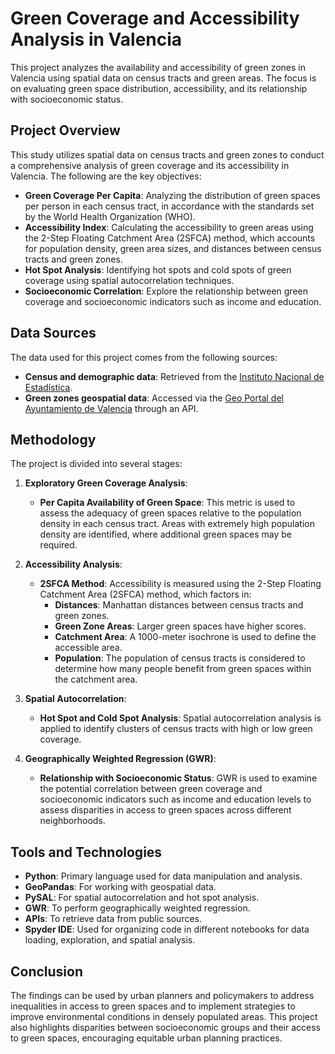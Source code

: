 # Green Coverage and Accessibility Analysis in Valencia

This project analyzes the availability and accessibility of green zones in Valencia using spatial data on census tracts and green areas. The focus is on evaluating green space distribution, accessibility, and its relationship with socioeconomic status.

## Project Overview

This study utilizes spatial data on census tracts and green zones to conduct a comprehensive analysis of green coverage and its accessibility in Valencia. The following are the key objectives:

- **Green Coverage Per Capita**: Analyzing the distribution of green spaces per person in each census tract, in accordance with the standards set by the World Health Organization (WHO).
- **Accessibility Index**: Calculating the accessibility to green areas using the 2-Step Floating Catchment Area (2SFCA) method, which accounts for population density, green area sizes, and distances between census tracts and green zones.
- **Hot Spot Analysis**: Identifying hot spots and cold spots of green coverage using spatial autocorrelation techniques.
- **Socioeconomic Correlation**: Explore the relationship between green coverage and socioeconomic indicators such as income and education.

## Data Sources

The data used for this project comes from the following sources:
- **Census and demographic data**: Retrieved from the [Instituto Nacional de Estadística](https://www.ine.es).
- **Green zones geospatial data**: Accessed via the [Geo Portal del Ayuntamiento de Valencia](https://valencia.opendatasoft.com/pages/home/) through an API.

## Methodology

The project is divided into several stages:

1. **Exploratory Green Coverage Analysis**:  
   - **Per Capita Availability of Green Space**: This metric is used to assess the adequacy of green spaces relative to the population density in each census tract. Areas with extremely high population density are identified, where additional green spaces may be required.

2. **Accessibility Analysis**:
   - **2SFCA Method**: Accessibility is measured using the 2-Step Floating Catchment Area (2SFCA) method, which factors in:
     - **Distances**: Manhattan distances between census tracts and green zones.
     - **Green Zone Areas**: Larger green spaces have higher scores.
     - **Catchment Area**: A 1000-meter isochrone is used to define the accessible area.
	 - **Population**: The population of census tracts is considered to determine how many people benefit from green spaces within the catchment area.

3. **Spatial Autocorrelation**:
   - **Hot Spot and Cold Spot Analysis**: Spatial autocorrelation analysis is applied to identify clusters of census tracts with high or low green coverage.

4. **Geographically Weighted Regression (GWR)**:
   - **Relationship with Socioeconomic Status**: GWR is used to examine the potential correlation between green coverage and socioeconomic indicators such as income and education levels to assess disparities in access to green spaces across different neighborhoods.

## Tools and Technologies

- **Python**: Primary language used for data manipulation and analysis.
- **GeoPandas**: For working with geospatial data.
- **PySAL**: For spatial autocorrelation and hot spot analysis.
- **GWR**: To perform geographically weighted regression.
- **APIs**: To retrieve data from public sources.
- **Spyder IDE**: Used for organizing code in different notebooks for data loading, exploration, and spatial analysis.

## Conclusion

The findings can be used by urban planners and policymakers to address inequalities in access to green spaces and to implement strategies to improve environmental conditions in densely populated areas. This project also highlights disparities between socioeconomic groups and their access to green spaces, encouraging equitable urban planning practices.